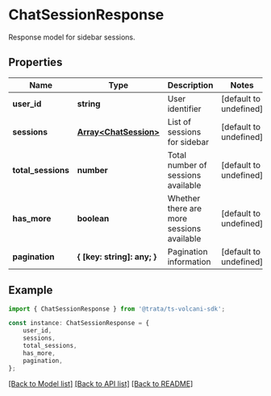 # ChatSessionResponse

Response model for sidebar sessions.

## Properties

Name | Type | Description | Notes
------------ | ------------- | ------------- | -------------
**user_id** | **string** | User identifier | [default to undefined]
**sessions** | [**Array&lt;ChatSession&gt;**](ChatSession.md) | List of sessions for sidebar | [default to undefined]
**total_sessions** | **number** | Total number of sessions available | [default to undefined]
**has_more** | **boolean** | Whether there are more sessions available | [default to undefined]
**pagination** | **{ [key: string]: any; }** | Pagination information | [default to undefined]

## Example

```typescript
import { ChatSessionResponse } from '@trata/ts-volcani-sdk';

const instance: ChatSessionResponse = {
    user_id,
    sessions,
    total_sessions,
    has_more,
    pagination,
};
```

[[Back to Model list]](../README.md#documentation-for-models) [[Back to API list]](../README.md#documentation-for-api-endpoints) [[Back to README]](../README.md)
